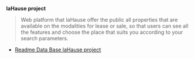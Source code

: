 **laHause project**

> Web platform that laHause offer the public all properties that are available on the modalities for lease or sale, so that users can see all the features and choose the place that suits you according to your search parameters.

* [Readme Data Base laHause project ](./ReadmeDB.md)
